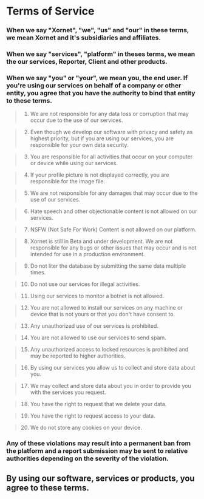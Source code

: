 # Terms of Service

### When we say "Xornet", "we", "us" and "our" in these terms, we mean Xornet and it's subsidiaries and affiliates.

### When we say "services", "platform" in theses terms, we mean the our services, Reporter, Client and other products.

### When we say "you" or "your", we mean you, the end user. If you're using our services on behalf of a company or other entity, you agree that you have the authority to bind that entity to these terms.

> 1.  We are not responsible for any data loss or corruption that may occur
>     due to the use of our services.

> 2.  Even though we develop our software with privacy and safety as highest
>     priority, but if you are using our services, you are responsible for
>     your own data security.

> 3.  You are responsible for all activities that occur on your computer or
>     device while using our services.

> 4.  If your profile picture is not displayed correctly, you are responsible
>     for the image file.

> 5.  We are not responsible for any damages that may occur due to the
>     use of our services.

> 6.  Hate speech and other objectionable content is not allowed on
>     our services.

> 7.  NSFW (Not Safe For Work) Content is not allowed on our platform.

> 8.  Xornet is still in Beta and under development. We are not responsible
>     for any bugs or other issues that may occur and is not intended for
>     use in a production environment.

> 9.  Do not liter the database by submitting the same data multiple times.

> 10. Do not use our services for illegal activities.

> 11. Using our services to monitor a botnet is not allowed.

> 12. You are not allowed to install our services on any machine or device
>     that is not yours or that you don't have consent to.

> 13. Any unauthorized use of our services is prohibited.

> 14. You are not allowed to use our services to send spam.

> 15. Any unauthorized access to locked resources is prohibited and may
>     be reported to higher authorities.

> 16. By using our services you allow us to collect and store data about you.

> 17. We may collect and store data about you in order to provide you with
>     the services you request.

> 18. You have the right to request that we delete your data.

> 19. You have the right to request access to your data.

> 20. We do not store any cookies on your device.

### Any of these violations may result into a permanent ban from the platform and a report submission may be sent to relative authorities depending on the severity of the violation.

## By using our software, services or products, you agree to these terms.
